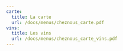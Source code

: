 ```yaml
---
carte:
  title: La carte
  url: /docs/menus/cheznous_carte.pdf
vins:
  title: Les vins
  url: /docs/menus/cheznous_carte_vins.pdf
---
```

